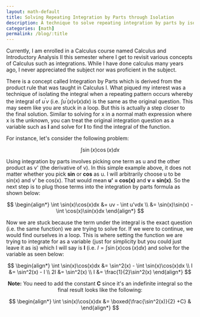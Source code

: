 ```yaml
---
layout: math-default
title: Solving Repeating Integration by Parts through Isolation
description: A technique to solve repeating integration by parts by isolation.
categories: [math]                                                
permalink: /blog/:title
---
```


Currently, I am enrolled in a Calculus course named Calculus and Introductory Analysis II this semester where I get to revisit
various concepts of Calculus such as integrations. While I have done calculus many years ago, I never appreciated the subject 
nor was proficient in the subject.

There is a concept called Integration by Parts which is derived from the product rule that was taught in Calculus I. 
What piqued my interest was a technique of isolating the integral when a repeating pattern occurs whereby the integral 
of $u^\prime v$ (i.e. $\int u^\prime (x)v(x)dx$) is the same as the original question. This may seem like you are stuck in a loop. But 
this is actually a step closer to the final solution. Similar to solving for x in a normal math expression where x is 
the unknown, you can treat the original integration question as a variable such as **I** and solve for **I** to find 
the integral of the function.

For instance, let's consider the following problem:

$$
\begin{equation*}
\int \sin(x)\cos(x)dx
\end{equation*}
$$

Using integration by parts involves picking one term as u and the other product as v' (the derivative of v).
In this simple example above, it does not matter whether you pick **sin** or **cos** as u. I will arbitrarily 
choose u to be sin(x) and v' be cos(x). That would mean **u' = cos(x)** and **v = sin(x)**. So the next step 
is to plug those terms into the integration by parts formula as shown below:

$$
\begin{align*}
\int \sin(x)\cos(x)dx &= uv - \int u'vdx \\
&= \sin(x)\sin(x) - \int \cos(x)\sin(x)dx 
\end{align*}
$$ 

Now we are stuck because the term under the integral is the exact question (i.e. the same function) we 
are trying to solve for. If we were to continue, we would find ourselves in a loop. This is where 
setting the function we are trying to integrate for as a variable (just for simplicity but you could 
just leave it as is) which I will say is **I** (i.e. $I = \int \sin(x)\cos(x)dx$) and solve for the variable as seen below:

$$
\begin{align*}
\int \sin(x)\cos(x)dx &= \sin^2(x) - \int \sin(x)\cos(x)dx \\
I &= \sin^2(x) - I \\
2I &= \sin^2(x) \\
I &= \frac{1}{2}\sin^2(x)
\end{align*}
$$

<center><b>Note:</b> You need to add the constant <b>C</b> since it's an indefinite integral so the final result looks like the following:</center>

$$
\begin{align*}
\int \sin(x)\cos(x)dx &= \boxed{\frac{\sin^2(x)}{2} +C} & 
\end{align*}
$$


